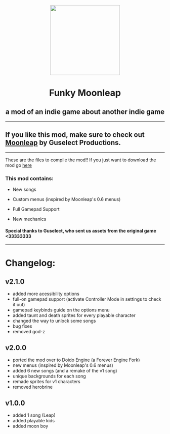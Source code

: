 <p align="center">
  <img src="https://media.discordapp.net/attachments/1014315289153904734/1098632917929959514/image0.gif" width="220"/></a>
  <h1 align="center">Funky Moonleap</h1>
  <h2 align="center">a mod of an indie game about another indie game</h2>
</p>

----------------------------------------------
## If you like this mod, make sure to check out [Moonleap](https://store.steampowered.com/app/2166050/Moonleap/) by Guselect Productions.
----------------------------------------------
These are the files to compile the mod!!
If you just want to download the mod go [here](https://gamebanana.com/mods/378720)

### This mod contains:
* New songs

* Custom menus (inspired by Moonleap's 0.6 menus)

* Full Gamepad Support

* New mechanics

#### Special thanks to Guselect, who sent us assets from the original game <33333333

----------------------------------------------
# Changelog:

## v2.1.0
* added more acessibility options
* full-on gamepad support (activate Controller Mode in settings to check it out)
* gamepad keybinds guide on the options menu
* added taunt and death sprites for every playable character
* changed the way to unlock some songs
* bug fixes
* removed god-z

## v2.0.0
* ported the mod over to Doido Engine (a Forever Engine Fork)
* new menus (inspired by Moonleap's 0.6 menus)
* added 6 new songs (and a remake of the v1 song)
* unique backgrounds for each song
* remade sprites for v1 characters
* removed herobrine

## v1.0.0
* added 1 song (Leap)
* added playable kids
* added moon boy